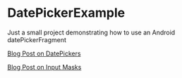 # DatePickerExample

Just a small project demonstrating how to use an Android datePickerFragment


[Blog Post on DatePickers](https://brandonlehr.com/android/learn-to-code/2018/08/19/callling-android-datepicker-fragment-from-a-fragment-and-getting-the-date/)

[Blog Post on  Input Masks](https://brandonlehr.com/android/learn-to-code/2018/08/20/android-edit-text-input-masking/)
